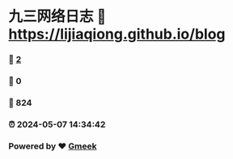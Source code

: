 # 九三网络日志 :link: https://lijiaqiong.github.io/blog 
### :page_facing_up: [2](https://lijiaqiong.github.io/blog/tag.html) 
### :speech_balloon: 0 
### :hibiscus: 824 
### :alarm_clock: 2024-05-07 14:34:42 
### Powered by :heart: [Gmeek](https://github.com/Meekdai/Gmeek)
